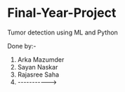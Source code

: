 # Final-Year-Project
Tumor detection using ML and Python

Done by:-
1) Arka Mazumder
2) Sayan Naskar
3) Rajasree Saha
4) ----------->
